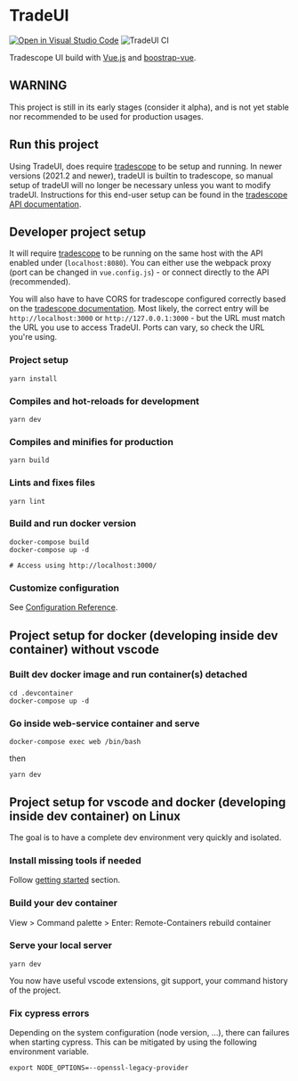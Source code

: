 # TradeUI

[![Open in Visual Studio Code](https://img.shields.io/static/v1?logo=visualstudiocode&label=&message=Open%20in%20Visual%20Studio%20Code&labelColor=2c2c32&color=007acc&logoColor=007acc)](https://open.vscode.dev/khulnasoft-lab/tradeui)
![TradeUI CI](https://github.com/khulnasoft-lab/tradeui/workflows/TradeUI%20CI/badge.svg)

Tradescope UI build with [Vue.js](https://vuejs.org/) and [boostrap-vue](https://bootstrap-vue.org/).

## WARNING

This project is still in its early stages (consider it alpha), and is not yet stable nor recommended to be used for production usages.

## Run this project

Using TradeUI, does require [tradescope](https://github.com/khulnasoft/tradescope) to be setup and running.
In newer versions (2021.2 and newer), tradeUI is builtin to tradescope, so manual setup of tradeUI will no longer be necessary unless you want to modify tradeUI.
Instructions for this end-user setup can be found in the [tradescope API documentation](https://www.tradescope.khulnasoft.com/en/stable/rest-api/).

## Developer project setup

It will require [tradescope](https://github.com/khulnasoft/tradescope) to be running on the same host with the API enabled under (`localhost:8080`). You can either use the webpack proxy (port can be changed in `vue.config.js`) - or connect directly to the API (recommended).

You will also have to have CORS for tradescope configured correctly based on the [tradescope documentation](https://www.tradescope.khulnasoft.com/en/latest/rest-api/#cors).
Most likely, the correct entry will be `http://localhost:3000` or `http://127.0.0.1:3000` - but the URL must match the URL you use to access TradeUI.
Ports can vary, so check the URL you're using.

### Project setup

```
yarn install
```

### Compiles and hot-reloads for development

```
yarn dev
```

### Compiles and minifies for production

```
yarn build
```

### Lints and fixes files

```
yarn lint
```

### Build and run docker version

```
docker-compose build
docker-compose up -d

# Access using http://localhost:3000/
```


### Customize configuration

See [Configuration Reference](https://cli.vuejs.org/config/).

## Project setup for docker (developing inside dev container) without vscode

### Built dev docker image and run container(s) detached

```
cd .devcontainer
docker-compose up -d
```

### Go inside web-service container and serve

```
docker-compose exec web /bin/bash
```

then

```
yarn dev
```

## Project setup for vscode and docker (developing inside dev container) on Linux

The goal is to have a complete dev environment very quickly and isolated.

### Install missing tools if needed

Follow [getting started](https://code.visualstudio.com/docs/remote/containers#_getting-started) section.

### Build your dev container

View > Command palette > Enter: Remote-Containers rebuild container

### Serve your local server

```
yarn dev
```

You now have useful vscode extensions, git support, your command history of the project.

### Fix cypress errors

Depending on the system configuration (node version, ...), there can failures when starting cypress.
This can be mitigated by using the following environment variable.

```
export NODE_OPTIONS=--openssl-legacy-provider
```
